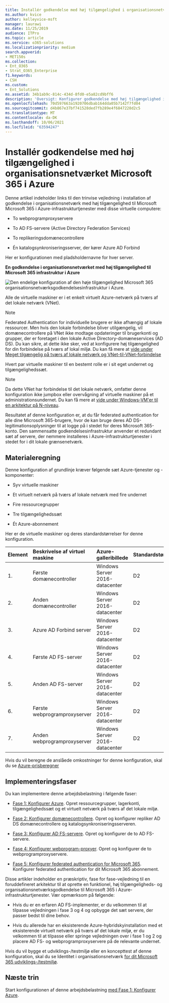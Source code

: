 ```yaml
---
title: Installér godkendelse med høj tilgængelighed i organisationsnetværket Microsoft 365 i Azure
ms.author: kvice
author: kelleyvice-msft
manager: laurawi
ms.date: 11/25/2019
audience: ITPro
ms.topic: article
ms.service: o365-solutions
ms.localizationpriority: medium
search.appverid:
- MET150s
ms.collection:
- Ent_O365
- Strat_O365_Enterprise
f1.keywords:
- CSH
ms.custom:
- Ent_Solutions
ms.assetid: 34b1ab9c-814c-434d-8fd0-e5a82cd9bff6
description: 'Oversigt: Konfigurer godkendelse med høj tilgængelighed i organisationsnetværket for dit Microsoft 365 i Microsoft Azure.'
ms.openlocfilehash: 70d597663a1920706dbab164dda05b7142f7fd04
ms.sourcegitcommit: d4b867e37bf741528ded7fb289e4f6847228d2c5
ms.translationtype: MT
ms.contentlocale: da-DK
ms.lasthandoff: 10/06/2021
ms.locfileid: "63594247"
---
```

# <a name="deploy-high-availability-federated-authentication-for-microsoft-365-in-azure"></a>Installér godkendelse med høj tilgængelighed i organisationsnetværket Microsoft 365 i Azure

Denne artikel indeholder links til den trinvise vejledning i installation af godkendelse i organisationsnetværk med høj tilgængelighed til Microsoft Microsoft 365 i Azure-infrastrukturtjenester med disse virtuelle computere:
  
- To webprogramproxyservere
    
- To AD FS-servere (Active Directory Federation Services)
    
- To replikeringsdomænecontrollere
    
- Én katalogsynkroniseringsserver, der kører Azure AD Forbind
    
Her er konfigurationen med pladsholdernavne for hver server.
  
**En godkendelse i organisationsnetværket med høj tilgængelighed til Microsoft 365 infrastruktur i Azure**

![Den endelige konfiguration af den høje tilgængelighed Microsoft 365 organisationsnetværksgodkendelsesinfrastruktur i Azure.](../media/c5da470a-f2aa-489a-a050-df09b4d641df.png)
  
Alle de virtuelle maskiner er i et enkelt virtuelt Azure-netværk på tværs af det lokale netværk (VNet). 
  
> [!NOTE]
> Federated Authentication for individuelle brugere er ikke afhængig af lokale ressourcer. Men hvis den lokale forbindelse bliver utilgængelig, vil domænecontrollere på VNet ikke modtage opdateringer til brugerkonti og grupper, der er foretaget i den lokale Active Directory-domæneservices (AD DS). Du kan sikre, at dette ikke sker, ved at konfigurere høj tilgængelighed for din forbindelse på tværs af lokal miljø. Du kan få mere at [vide under Meget tilgængelig på tværs af lokale netværk og VNet-til-VNet-forbindelse](/azure/vpn-gateway/vpn-gateway-highlyavailable)
  
Hvert par virtuelle maskiner til en bestemt rolle er i sit eget undernet og tilgængelighedssæt.
  
> [!NOTE]
> Da dette VNet har forbindelse til det lokale netværk, omfatter denne konfiguration ikke jumpbox eller overvågning af virtuelle maskiner på et administrationsundernet. Du kan få mere at [vide under Windows-VM'er til en arkitektur på N-niveau](/azure/guidance/guidance-compute-n-tier-vm). 
  
Resultatet af denne konfiguration er, at du får federated authentication for alle dine Microsoft 365-brugere, hvor de kan bruge deres AD DS-legitimationsoplysninger til at logge på i stedet for deres Microsoft 365-konto. Den sammensatte godkendelsesinfrastruktur anvender et redundant sæt af servere, der nemmere installeres i Azure-infrastrukturtjenester i stedet for i dit lokale grænsenetværk.
  
## <a name="bill-of-materials"></a>Materialeregning

Denne konfiguration af grundlinje kræver følgende sæt Azure-tjenester og -komponenter:
  
- Syv virtuelle maskiner
    
- Et virtuelt netværk på tværs af lokale netværk med fire undernet
    
- Fire ressourcegrupper
    
- Tre tilgængelighedssæt
    
- Ét Azure-abonnement
    
Her er de virtuelle maskiner og deres standardstørrelser for denne konfiguration.
  
|**Element**|**Beskrivelse af virtuel maskine**|**Azure-galleribillede**|**Standardstørrelse**|
|:-----|:-----|:-----|:-----|
|1.  <br/> |Første domænecontroller  <br/> |Windows Server 2016-datacenter  <br/> |D2  <br/> |
|2.  <br/> |Anden domænecontroller  <br/> |Windows Server 2016-datacenter  <br/> |D2  <br/> |
|3.  <br/> |Azure AD Forbind server  <br/> |Windows Server 2016-datacenter  <br/> |D2  <br/> |
|4.  <br/> |Første AD FS-server  <br/> |Windows Server 2016-datacenter  <br/> |D2  <br/> |
|5.  <br/> |Anden AD FS-server  <br/> |Windows Server 2016-datacenter  <br/> |D2  <br/> |
|6.  <br/> |Første webprogramproxyserver  <br/> |Windows Server 2016-datacenter  <br/> |D2  <br/> |
|7.  <br/> |Anden webprogramproxyserver  <br/> |Windows Server 2016-datacenter  <br/> |D2  <br/> |
   
Hvis du vil beregne de anslåede omkostninger for denne konfiguration, skal du se [Azure-prisberegner](https://azure.microsoft.com/pricing/calculator/)
  
## <a name="phases-of-deployment"></a>Implementeringsfaser

Du kan implementere denne arbejdsbelastning i følgende faser:
  
- [Fase 1: Konfigurer Azure](high-availability-federated-authentication-phase-1-configure-azure.md). Opret ressourcegrupper, lagerkonti, tilgængelighedssæt og et virtuelt netværk på tværs af det lokale miljø.
    
- [Fase 2: Konfigurer domænecontrollere](high-availability-federated-authentication-phase-2-configure-domain-controllers.md). Opret og konfigurer repliker AD DS domænecontrollere og katalogsynkroniseringsserveren.
    
- [Fase 3: Konfigurer AD FS-servere](high-availability-federated-authentication-phase-3-configure-ad-fs-servers.md). Opret og konfigurer de to AD FS-servere.
    
- [Fase 4: Konfigurer webprogram-proxyer](high-availability-federated-authentication-phase-4-configure-web-application-pro.md). Opret og konfigurer de to webprogramproxyservere.
    
- [Fase 5: Konfigurer federated authentication for Microsoft 365](high-availability-federated-authentication-phase-5-configure-federated-authentic.md). Konfigurer federated authentication for dit Microsoft 365 abonnement.
    
Disse artikler indeholder en præskriptiv, fase for fase-vejledning til en foruddefineret arkitektur til at oprette en funktionel, høj tilgængeligheds- og organisationsnetværksgodkendelse til Microsoft 365 i Azure-infrastrukturtjenester. Vær opmærksom på følgende:
  
- Hvis du er en erfaren AD FS-implementer, er du velkommen til at tilpasse vejledningen i fase 3 og 4 og opbygge det sæt servere, der passer bedst til dine behov.
    
- Hvis du allerede har en eksisterende Azure-hybridskyinstallation med et eksisterende virtuelt netværk på tværs af det lokale miljø, er du velkommen til at tilpasse eller springe vejledningen over i fase 1 og 2 og placere AD FS- og webprogramproxyservere på de relevante undernet.
    
Hvis du vil bygge et udviklings-/testmiljø eller en koncepttest af denne konfiguration, skal du se Identitet i organisationsnetværk [for dit Microsoft 365 udviklings-/testmiljø](federated-identity-for-your-microsoft-365-dev-test-environment.md).
  
## <a name="next-step"></a>Næste trin

Start konfigurationen af denne arbejdsbelastning [med Fase 1: Konfigurer Azure](high-availability-federated-authentication-phase-1-configure-azure.md). 
